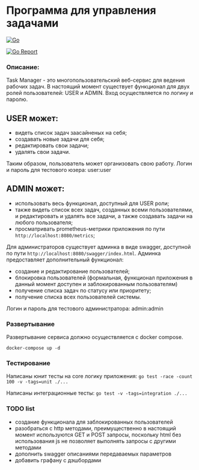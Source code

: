 # Программа для управления задачами
[![Go](https://github.com/romakorinenko/task-manager/workflows/Go/badge.svg)](https://github.com/romakorinenko/task-manager/actions)

[![Go Report](https://goreportcard.com/report/github.com/romakorinenko/task-manager)](https://goreportcard.com/report/github.com/romakorinenko/task-manager)


### Описание:
Task Manager - это многопользовательский веб-сервис для ведения рабочих задач. В настоящий момент существует функционал 
для двух ролей пользователей: USER и ADMIN. Вход осуществляется по логину и паролю.

## USER может:
- видеть список задач заасайненых на себя;
- создавать новые задачи для себя;
- редактировать свои задачи;
- удалять свои задачи.

Таким образом, пользователь может организовать свою работу. Логин и пароль для тестового юзера: user:user

## ADMIN может:
- использовать весь функционал, доступный для USER роли;
- также видеть список всех задач, созданных всеми пользователями, и редактировать и удалять все задачи, 
а также создавать задачи на любого пользователя;
- просматривать prometheus-метрики приложения по пути `http://localhost:8080/metrics`;

Для администраторов существует админка в виде swagger, доступной по пути `http://localhost:8080/swagger/index.html`.
Админка предоставляет дополнительный функционал:
- создание и редактирование пользователей;
- блокировка пользователей (формальная, функционал приложения в данный момент доступен и заблокированным пользователям)
- получение списка задач по статусу или приоритету;
- получение списка всех пользователей системы.

Логин и пароль для тестового администратора: admin:admin

### Развертывание
Развертывание сервиса должно осуществляется с docker compose.

`docker-compose up -d`

### Тестирование
Написаны юнит тесты на core логику приложения:
`go test -race -count 100 -v -tags=unit ./...`

Написаны интеграционные тесты:
`go test -v -tags=integration ./...`

### TODO list
- создание функционала для заблокированных пользователей 
- разобраться с http методами, преимущественно в настоящий момент используются GET и POST запросы, поскольку html
без использования js не позволяет выполнять запросы с другими методами
- дополнить swagger описаниями передаваемых параметров
- добавить графану с дэшбордами
